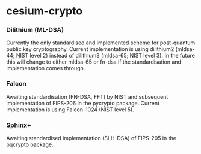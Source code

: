 # cesium-crypto

### Dilithium (ML-DSA)

Currently the only standardised and implemented scheme for post-quantum public key cryptography. Current implementation is using dilithium2 (mldsa-44; NIST level 2) instead of dilithium3 (mldsa-65; NIST level 3). In the future this will change to either mldsa-65 or fn-dsa if the standardisation and implementation comes through.

### Falcon

Awaiting standardisation (FN-DSA, FFT) by NIST and subsequent implementation of FIPS-206 in the pycrypto package. Current implementation is using Falcon-1024 (NIST level 5).

### Sphinx+

Awaiting standardised implementation (SLH-DSA) of FIPS-205 in the pqcrypto package.
